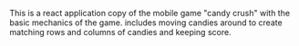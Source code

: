 This is a react application copy of the mobile game "candy crush" with the basic mechanics of the game. includes moving candies around to create matching rows and columns of candies and keeping score.
